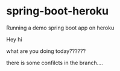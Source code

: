 spring-boot-heroku
==================

Running a demo spring boot app on heroku


Hey hi


what are you doing today??????

there is some confilcts in the branch....